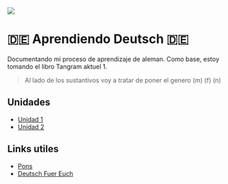 <img src="http://noticias.universia.net.mx/net/images/educacion/a/ap/apr/aprender-aleman.jpg" />

# 🇩🇪 Aprendiendo Deutsch 🇩🇪
Documentando mi proceso de aprendizaje de aleman. Como base, estoy tomando el 
libro Tangram aktuel 1.

> Al lado de los sustantivos voy a tratar de poner el genero (m) (f) (n)

## Unidades
* [Unidad 1](./unidad-1.md) 
* [Unidad 2](./unidad-2.md) 

## Links utiles
* [Pons](https://es.pons.com/)
* [Deutsch Fuer Euch](https://www.youtube.com/user/DeutschFuerEuch)
